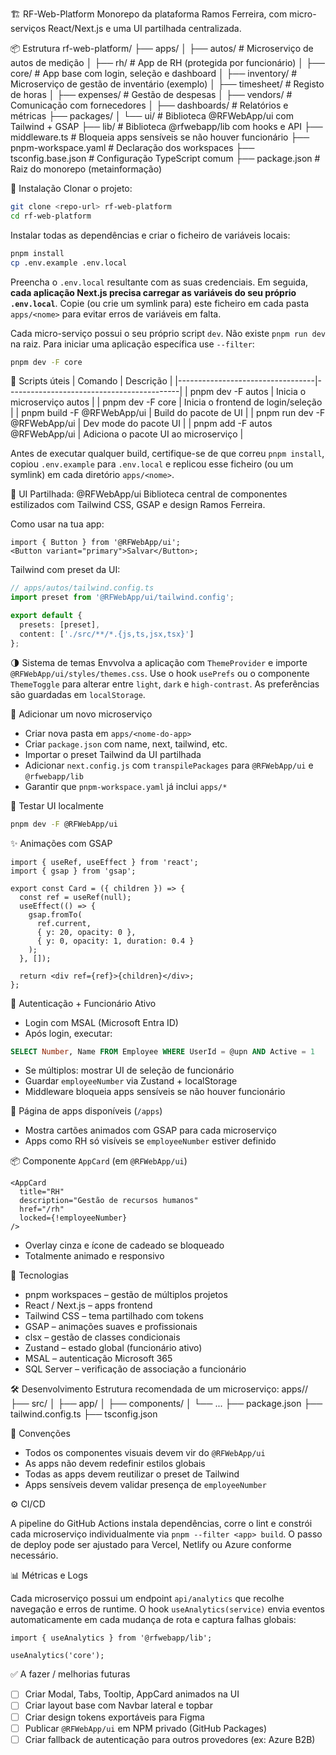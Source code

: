 🏗️ RF-Web-Platform
Monorepo da plataforma Ramos Ferreira, com micro-serviços React/Next.js e uma UI partilhada centralizada.

📦 Estrutura
rf-web-platform/
├── apps/
│ ├── autos/ # Microserviço de autos de medição
│ ├── rh/ # App de RH (protegida por funcionário)
│ ├── core/ # App base com login, seleção e dashboard
│ ├── inventory/ # Microserviço de gestão de inventário (exemplo)
│ ├── timesheet/ # Registo de horas
│ ├── expenses/ # Gestão de despesas
│ ├── vendors/ # Comunicação com fornecedores
│ ├── dashboards/ # Relatórios e métricas
├── packages/
│ └── ui/ # Biblioteca @RFWebApp/ui com Tailwind + GSAP
├── lib/ # Biblioteca @rfwebapp/lib com hooks e API
├── middleware.ts # Bloqueia apps sensíveis se não houver funcionário
├── pnpm-workspace.yaml # Declaração dos workspaces
├── tsconfig.base.json # Configuração TypeScript comum
├── package.json # Raiz do monorepo (metainformação)

🚀 Instalação
Clonar o projeto:

```bash
git clone <repo-url> rf-web-platform
cd rf-web-platform
```

Instalar todas as dependências e criar o ficheiro de variáveis locais:

```bash
pnpm install
cp .env.example .env.local
```

Preencha o `.env.local` resultante com as suas credenciais.
Em seguida, **cada aplicação Next.js precisa carregar as variáveis do seu próprio `.env.local`**. Copie (ou crie um symlink para) este ficheiro em cada pasta `apps/<nome>` para evitar erros de variáveis em falta.

Cada micro-serviço possui o seu próprio script `dev`. Não existe `pnpm run dev` na raiz.
Para iniciar uma aplicação específica use `--filter`:

```bash
pnpm dev -F core
```

🔁 Scripts úteis
| Comando | Descrição |
|----------------------------------|-------------------------------------------|
| pnpm dev -F autos | Inicia o microserviço autos |
| pnpm dev -F core | Inicia o frontend de login/seleção |
| pnpm build -F @RFWebApp/ui | Build do pacote de UI |
| pnpm run dev -F @RFWebApp/ui | Dev mode do pacote UI |
| pnpm add -F autos @RFWebApp/ui | Adiciona o pacote UI ao microserviço |

Antes de executar qualquer build, certifique-se de que correu `pnpm install`,
copiou `.env.example` para `.env.local` e replicou esse ficheiro (ou um symlink)
em cada diretório `apps/<nome>`.

🎨 UI Partilhada: @RFWebApp/ui
Biblioteca central de componentes estilizados com Tailwind CSS, GSAP e design Ramos Ferreira.

Como usar na tua app:

```tsx
import { Button } from '@RFWebApp/ui';
<Button variant="primary">Salvar</Button>;
```

Tailwind com preset da UI:

```ts
// apps/autos/tailwind.config.ts
import preset from '@RFWebApp/ui/tailwind.config';

export default {
  presets: [preset],
  content: ['./src/**/*.{js,ts,jsx,tsx}']
};
```

🌗 Sistema de temas
Envvolva a aplicação com `ThemeProvider` e importe `@RFWebApp/ui/styles/themes.css`.
Use o hook `usePrefs` ou o componente `ThemeToggle` para alterar entre `light`,
`dark` e `high-contrast`. As preferências são guardadas em `localStorage`.

🧠 Adicionar um novo microserviço

- Criar nova pasta em `apps/<nome-do-app>`
- Criar `package.json` com name, next, tailwind, etc.
- Importar o preset Tailwind da UI partilhada
- Adicionar `next.config.js` com `transpilePackages` para `@RFWebApp/ui` e `@rfwebapp/lib`
- Garantir que `pnpm-workspace.yaml` já inclui `apps/*`

🧪 Testar UI localmente

```bash
pnpm dev -F @RFWebApp/ui
```

✨ Animações com GSAP

```tsx
import { useRef, useEffect } from 'react';
import { gsap } from 'gsap';

export const Card = ({ children }) => {
  const ref = useRef(null);
  useEffect(() => {
    gsap.fromTo(
      ref.current,
      { y: 20, opacity: 0 },
      { y: 0, opacity: 1, duration: 0.4 }
    );
  }, []);

  return <div ref={ref}>{children}</div>;
};
```

🔐 Autenticação + Funcionário Ativo

- Login com MSAL (Microsoft Entra ID)
- Após login, executar:

```sql
SELECT Number, Name FROM Employee WHERE UserId = @upn AND Active = 1
```

- Se múltiplos: mostrar UI de seleção de funcionário
- Guardar `employeeNumber` via Zustand + localStorage
- Middleware bloqueia apps sensíveis se não houver funcionário

📱 Página de apps disponíveis (`/apps`)

- Mostra cartões animados com GSAP para cada microserviço
- Apps como RH só visíveis se `employeeNumber` estiver definido

📦 Componente `AppCard` (em `@RFWebApp/ui`)

```tsx
<AppCard
  title="RH"
  description="Gestão de recursos humanos"
  href="/rh"
  locked={!employeeNumber}
/>
```

- Overlay cinza e ícone de cadeado se bloqueado
- Totalmente animado e responsivo

📐 Tecnologias

- pnpm workspaces – gestão de múltiplos projetos
- React / Next.js – apps frontend
- Tailwind CSS – tema partilhado com tokens
- GSAP – animações suaves e profissionais
- clsx – gestão de classes condicionais
- Zustand – estado global (funcionário ativo)
- MSAL – autenticação Microsoft 365
- SQL Server – verificação de associação a funcionário

🛠️ Desenvolvimento
Estrutura recomendada de um microserviço:
apps/<nome>/
├── src/
│ ├── app/
│ ├── components/
│ └── ...
├── package.json
├── tailwind.config.ts
├── tsconfig.json

📌 Convenções

- Todos os componentes visuais devem vir do `@RFWebApp/ui`
- As apps não devem redefinir estilos globais
- Todas as apps devem reutilizar o preset de Tailwind
- Apps sensíveis devem validar presença de `employeeNumber`

⚙️ CI/CD

A pipeline do GitHub Actions instala dependências, corre o lint e constrói
cada microserviço individualmente via `pnpm --filter <app> build`. O passo de
deploy pode ser ajustado para Vercel, Netlify ou Azure conforme necessário.

📊 Métricas e Logs

Cada microserviço possui um endpoint `api/analytics` que recolhe navegação e
erros de runtime. O hook `useAnalytics(service)` envia eventos automaticamente
em cada mudança de rota e captura falhas globais:

```tsx
import { useAnalytics } from '@rfwebapp/lib';

useAnalytics('core');
```

✅ A fazer / melhorias futuras

- [ ] Criar Modal, Tabs, Tooltip, AppCard animados na UI
- [ ] Criar layout base com Navbar lateral e topbar
- [ ] Criar design tokens exportáveis para Figma
- [ ] Publicar `@RFWebApp/ui` em NPM privado (GitHub Packages)
- [ ] Criar fallback de autenticação para outros provedores (ex: Azure B2B)
